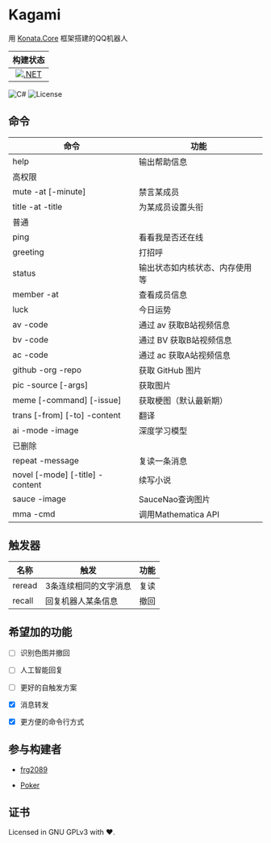 # Kagami

用 [Konata.Core](https://github.com/KonataDev/Konata.Core) 框架搭建的QQ机器人

|构建状态|
|:-:|
|[![.NET](https://github.com/Poker-sang/Kagami/actions/workflows/dotnet.yml/badge.svg)](https://github.com/Poker-sang/Kagami/actions/workflows/dotnet.yml)|

![C#](https://img.shields.io/badge/C%23-latest-green)
![License](https://img.shields.io/static/v1?label=LICENSE&message=GNU%20GPLv3&color=lightrey)

## 命令

| 命令 | 功能 |
| - | - |
| help | 输出帮助信息 |
| 高权限 |
| mute -at [-minute] | 禁言某成员 |
| title -at -title | 为某成员设置头衔 |
| 普通 |
| ping | 看看我是否还在线 |
| greeting | 打招呼 |
| status | 输出状态如内核状态、内存使用等 |
| member -at | 查看成员信息 |
| luck | 今日运势 |
| av -code | 通过 av 获取B站视频信息 |
| bv -code | 通过 BV 获取B站视频信息 |
| ac -code | 通过 ac 获取A站视频信息 |
| github -org -repo | 获取 GitHub 图片 |
| pic -source [-args] | 获取图片 |
| meme [-command] [-issue] | 获取梗图（默认最新期） |
| trans [-from] [-to] -content | 翻译 |
| ai -mode -image | 深度学习模型 |
| 已删除 |
| repeat -message | 复读一条消息 |
| novel [-mode] [-title] -content | 续写小说 |
| sauce -image | SauceNao查询图片 |
| mma -cmd | 调用Mathematica API |

## 触发器

| 名称 | 触发 | 功能 |
| - | - | - |
| reread | 3条连续相同的文字消息 | 复读 |
| recall | 回复机器人某条信息 | 撤回 |

## 希望加的功能

* [ ] 识别色图并撤回

* [ ] 人工智能回复

* [ ] 更好的自触发方案

* [x] 消息转发

* [x] 更方便的命令行方式

## 参与构建者

* [frg2089](https://github.com/frg2089)

* [Poker](https://github.com/Poker-sang)

## 证书

Licensed in GNU GPLv3 with ❤.
